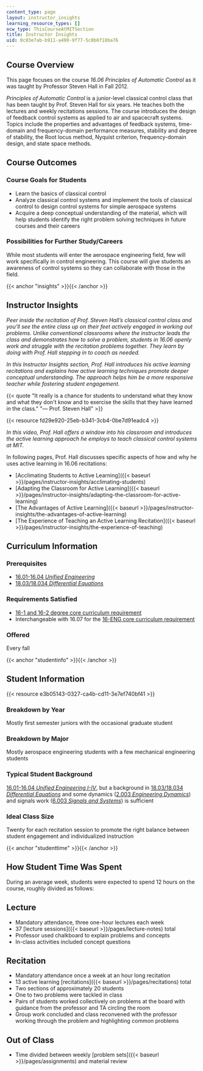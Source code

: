 ```yaml
---
content_type: page
layout: instructor_insights
learning_resource_types: []
ocw_type: ThisCourseAtMITSection
title: Instructor Insights
uid: 0c83e7ab-b911-a490-9f77-5c8b6f18ba76
---
```

## Course Overview

This page focuses on the course _16.06_ _Principles of Automatic Control_ as it was taught by Professor Steven Hall in Fall 2012.

_Principles of Automatic Control_ is a junior-level classical control class that has been taught by Prof. Steven Hall for six years. He teaches both the lectures and weekly recitations sessions. The course introduces the design of feedback control systems as applied to air and spacecraft systems. Topics include the properties and advantages of feedback systems, time-domain and frequency-domain performance measures, stability and degree of stability, the Root locus method, Nyquist criterion, frequency-domain design, and state space methods.

## Course Outcomes

### Course Goals for Students

- Learn the basics of classical control
- Analyze classical control systems and implement the tools of classical control to design control systems for simple aerospace systems
- Acquire a deep conceptual understanding of the material, which will help students identify the right problem solving techniques in future courses and their careers

### Possibilities for Further Study/Careers

While most students will enter the aerospace engineering field, few will work specifically in control engineering. This course will give students an awareness of control systems so they can collaborate with those in the field.

{{< anchor "insights" >}}{{< /anchor >}}

## Instructor Insights

_Peer inside the recitation of Prof. Steven Hall’s classical control class and you’ll see the entire class up on their feet actively engaged in working out problems. Unlike conventional classrooms where the instructor leads the class and demonstrates how to solve a problem, students in 16.06 openly work and struggle with the recitation problems together. They learn by doing with Prof. Hall stepping in to coach as needed._

_In this Instructor Insights section, Prof. Hall introduces his active learning recitations and explains how active learning techniques promote deeper conceptual understanding. The approach helps him be a more responsive teacher while fostering student engagement._

{{< quote "It really is a chance for students to understand what they know and what they don't know and to exercise the skills that they have learned in the class." "— Prof. Steven Hall" >}}

{{< resource fd29e920-25eb-b341-3cb4-0be7d91eadc4 >}}

_In this video, Prof. Hall offers a window into his classroom and introduces the active learning approach he employs to teach classical control systems at MIT._

In following pages, Prof. Hall discusses specific aspects of how and why he uses active learning in 16.06 recitations:

- [Acclimating Students to Active Learning]({{< baseurl >}}/pages/instructor-insights/acclimating-students)
- [Adapting the Classroom for Active Learning]({{< baseurl >}}/pages/instructor-insights/adapting-the-classroom-for-active-learning)
- [The Advantages of Active Learning]({{< baseurl >}}/pages/instructor-insights/the-advantages-of-active-learning)
- [The Experience of Teaching an Active Learning Recitation]({{< baseurl >}}/pages/instructor-insights/the-experience-of-teaching)

## Curriculum Information

### Prerequisites

- [16.01-16.04 _Unified Engineering_](/courses/16-01-unified-engineering-i-ii-iii-iv-fall-2005-spring-2006/)
- [18.03/18.034 _Differential Equations_](/courses/18-03-differential-equations-spring-2010/)

### Requirements Satisfied

- [16-1 and 16-2 degree core curriculum requirement](https://aeroastro.mit.edu/undergraduate-program/undergraduate-curriculum-and-requirements)
- Interchangeable with 16.07 for the [16-ENG core curriculum requirement](https://aeroastro.mit.edu/undergraduate-program/undergraduate-curriculum-and-requirements)

### Offered

Every fall

{{< anchor "studentinfo" >}}{{< /anchor >}}

## Student Information

{{< resource e3b05143-0327-ca4b-cd11-3e7ef740bf41 >}}

### Breakdown by Year

Mostly first semester juniors with the occasional graduate student

### Breakdown by Major

Mostly aerospace engineering students with a few mechanical engineering students

### Typical Student Background

[16.01-16.04 _Unified Engineering I-IV_](/courses/16-01-unified-engineering-i-ii-iii-iv-fall-2005-spring-2006/), but a background in [18.03/18.034 _Differential Equations_](/courses/18-03-differential-equations-spring-2010/) and some dynamics ([2.003 _Engineering Dynamics_](/courses/2-003sc-engineering-dynamics-fall-2011/)) and signals work ([6.003 _Signals and Systems_](/courses/6-003-signals-and-systems-fall-2011/)) is sufficient

### Ideal Class Size

Twenty for each recitation session to promote the right balance between student engagement and individualized instruction

{{< anchor "studenttime" >}}{{< /anchor >}}

## How Student Time Was Spent

During an average week, students were expected to spend 12 hours on the course, roughly divided as follows:

## Lecture

- Mandatory attendance, three one-hour lectures each week
- 37 [lecture sessions]({{< baseurl >}}/pages/lecture-notes) total
- Professor used chalkboard to explain problems and concepts
- In-class activities included concept questions

## Recitation

- Mandatory attendance once a week at an hour long recitation
- 13 active learning [recitations]({{< baseurl >}}/pages/recitations) total
- Two sections of approximately 20 students
- One to two problems were tackled in class
- Pairs of students worked collectively on problems at the board with guidance from the professor and TA circling the room
- Group work concluded and class reconvened with the professor working through the problem and highlighting common problems

## Out of Class

- Time divided between weekly [problem sets]({{< baseurl >}}/pages/assignments) and material review